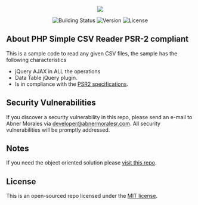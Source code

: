 <p align="center"><img src="http://abnermoralesr.com/images/logo.png"></p>

<p align="center">
<img src="http://abnermoralesr.com/memberSystem/statusn2.svg" alt="Building Status">
<img src="http://abnermoralesr.com/memberSystem/version.svg" alt="Version">
<img src="http://abnermoralesr.com/memberSystem/license.svg" alt="License">
</p>

## About PHP Simple CSV Reader PSR-2 compliant
This is a sample code to read any given CSV files, the sample has the following characteristics
- jQuery AJAX in ALL the operations
- Data Table jQuery plugin.
- Is in compliance with the [PSR2 specifications](https://www.php-fig.org/psr/psr-2/).


## Security Vulnerabilities

If you discover a security vulnerability in this repo, please send an e-mail to Abner Morales via [developer@abnermoralesr.com](mailto:developer@abnermoralesr.com). All security vulnerabilities will be promptly addressed.

## Notes
If you need the object oriented solution please [visit this repo](https://github.com/abnermoralesr/php-simple-csv-reader-oop-psr2-compliant).

## License

This is an open-sourced repo licensed under the [MIT license](https://opensource.org/licenses/MIT).
